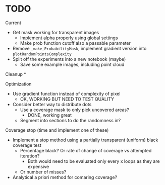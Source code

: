 # TODO

Current
* Get mask working for transparent images
  * Implement alpha properly using global settings
  * Make prob function cutoff also a passable parameter
* Remove `_make_ProbabilityMask`, implement gradient version into `plotRandomPointsComplexity`
* Split off the experiments into a new notebook (maybe)
  * Save some example images, including point cloud

Cleanup
* 


Optimization
* Use gradient function instead of complexity of pixel
  * OK, WORKING BUT NEED TO TEST QUALITY
* Consider better way to distribute dots
  * Use a coverage mask to only pick uncovered areas?
    * DONE, working great
  * Segment into sections to do the randomness in?

Coverage stop (time and implement one of these)
* Implement a stop method using a partially transparent (uniform) black coverage test
  * Percentage black? Or rate of change of coverage vs attempted iteration?
    * Both would need to be evaluated only every x loops as they are expensive
  * Or number of misses?
* Analytical a priori method for comaring coverage?


